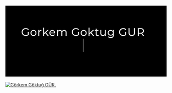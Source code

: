 [![Görkem Göktuğ GÜR.](bio.gif)](https://www.gorkemgur.com)

[![Görkem Göktuğ GÜR.](https://gitwar.herokuapp.com/badge?username=xml-esd&color=dc143c)](https://www.gorkemgur.com)
